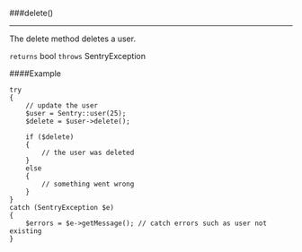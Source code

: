 <a id="delete" href="#"></a>
###delete()

----------

The delete method deletes a user.

`returns` bool `throws` SentryException

####Example

	try
	{
	    // update the user
	    $user = Sentry::user(25);
	    $delete = $user->delete();

	    if ($delete)
	    {
	        // the user was deleted
	    }
	    else
	    {
	        // something went wrong
	    }
	}
	catch (SentryException $e)
	{
	    $errors = $e->getMessage(); // catch errors such as user not existing
	}
